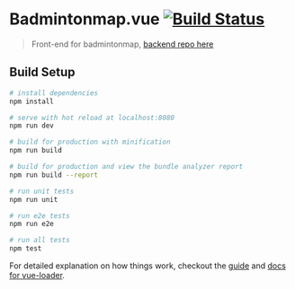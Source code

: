 # Badmintonmap.vue [![Build Status](https://travis-ci.org/Asing1001/badmintonmap.vue.svg?branch=master)](https://travis-ci.org/Asing1001/badmintonmap.vue)

> Front-end for badmintonmap, [backend repo here](https://github.com/Josephmtsai/badmintonmap)

## Build Setup

``` bash
# install dependencies
npm install

# serve with hot reload at localhost:8080
npm run dev

# build for production with minification
npm run build

# build for production and view the bundle analyzer report
npm run build --report

# run unit tests
npm run unit

# run e2e tests
npm run e2e

# run all tests
npm test
```

For detailed explanation on how things work, checkout the [guide](http://vuejs-templates.github.io/webpack/) and [docs for vue-loader](http://vuejs.github.io/vue-loader).

